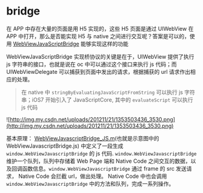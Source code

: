 # bridge

在 APP 中存在大量的页面是用 H5 实现的，这些 H5 页面是通过 UIWebView 在 APP 中打开，那么是否能实现 H5 与 native 之间进行交互呢？答案是可以的，使用 [WebViewJavaScriptBridge](https://github.com/marcuswestin/WebViewJavascriptBridge) 能够实现这样的功能

WebViewJavaScriptBridge 实现桥协议的关键是在于，UIWebView 提供了执行 js 字符串的接口，也就是说在 oc 中可以通过这个接口来执行 js 代码；而 UIWebViewDelegate 可以捕获到页面中发出的请求，根据捕获的 url 请求作出相应的处理。

> 在 native 中 `stringByEvaluatingJavaScriptFromString` 可以执行 js 字符串；iOS7 开始引入了 JavaScriptCore, 其中的 `evaluateScript` 可以执行 js 代码

![http://img.my.csdn.net/uploads/201211/21/1353503436_3530.png](http://img.my.csdn.net/uploads/201211/21/1353503436_3530.png)

基本原理：
[WebViewJavascriptBridge_JS.m](https://github.com/marcuswestin/WebViewJavascriptBridge/blob/master/WebViewJavascriptBridge/WebViewJavascriptBridge_JS.m)(也就是示意图中的WebViewJavascriptBridge.js) 中定义了一段生成 `window.WebViewJavascriptBridge` 的 js 代码. `window.WebViewJavascriptBridge` 维护一个队列，队列中存储着 Web Page 端和 Native Code 之间交互的数据，以及回调函数信息。`window.WebViewJavascriptBridge` 通过 frame 的 src 发送请求， Native Code 会拦截 url，做出处理。 Native Code 中也会调用 `window.WebViewJavascriptBridge` 中的方法和队列，完成一系列操作。 